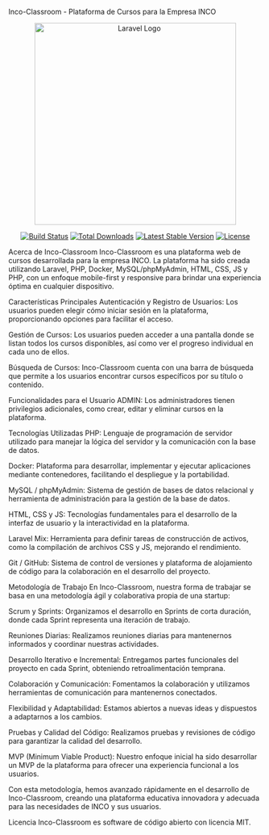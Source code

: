 Inco-Classroom - Plataforma de Cursos para la Empresa INCO
<p align="center">
  <img src="https://raw.githubusercontent.com/laravel/art/master/logo-lockup/5%20SVG/2%20CMYK/1%20Full%20Color/laravel-logolockup-cmyk-red.svg" width="400" alt="Laravel Logo">
</p>
<p align="center">
  <a href="https://github.com/laravel/framework/actions"><img src="https://github.com/laravel/framework/workflows/tests/badge.svg" alt="Build Status"></a>
  <a href="https://packagist.org/packages/laravel/framework"><img src="https://img.shields.io/packagist/dt/laravel/framework" alt="Total Downloads"></a>
  <a href="https://packagist.org/packages/laravel/framework"><img src="https://img.shields.io/packagist/v/laravel/framework" alt="Latest Stable Version"></a>
  <a href="https://packagist.org/packages/laravel/framework"><img src="https://img.shields.io/packagist/l/laravel/framework" alt="License"></a>
</p>
Acerca de Inco-Classroom
Inco-Classroom es una plataforma web de cursos desarrollada para la empresa INCO. La plataforma ha sido creada utilizando Laravel, PHP, Docker, MySQL/phpMyAdmin, HTML, CSS, JS y PHP, con un enfoque mobile-first y responsive para brindar una experiencia óptima en cualquier dispositivo.

Características Principales
Autenticación y Registro de Usuarios: Los usuarios pueden elegir cómo iniciar sesión en la plataforma, proporcionando opciones para facilitar el acceso.

Gestión de Cursos: Los usuarios pueden acceder a una pantalla donde se listan todos los cursos disponibles, así como ver el progreso individual en cada uno de ellos.

Búsqueda de Cursos: Inco-Classroom cuenta con una barra de búsqueda que permite a los usuarios encontrar cursos específicos por su título o contenido.

Funcionalidades para el Usuario ADMIN: Los administradores tienen privilegios adicionales, como crear, editar y eliminar cursos en la plataforma.

Tecnologías Utilizadas
PHP: Lenguaje de programación de servidor utilizado para manejar la lógica del servidor y la comunicación con la base de datos.

Docker: Plataforma para desarrollar, implementar y ejecutar aplicaciones mediante contenedores, facilitando el despliegue y la portabilidad.

MySQL / phpMyAdmin: Sistema de gestión de bases de datos relacional y herramienta de administración para la gestión de la base de datos.

HTML, CSS y JS: Tecnologías fundamentales para el desarrollo de la interfaz de usuario y la interactividad en la plataforma.

Laravel Mix: Herramienta para definir tareas de construcción de activos, como la compilación de archivos CSS y JS, mejorando el rendimiento.

Git / GitHub: Sistema de control de versiones y plataforma de alojamiento de código para la colaboración en el desarrollo del proyecto.

Metodología de Trabajo
En Inco-Classroom, nuestra forma de trabajar se basa en una metodología ágil y colaborativa propia de una startup:

Scrum y Sprints: Organizamos el desarrollo en Sprints de corta duración, donde cada Sprint representa una iteración de trabajo.

Reuniones Diarias: Realizamos reuniones diarias para mantenernos informados y coordinar nuestras actividades.

Desarrollo Iterativo e Incremental: Entregamos partes funcionales del proyecto en cada Sprint, obteniendo retroalimentación temprana.

Colaboración y Comunicación: Fomentamos la colaboración y utilizamos herramientas de comunicación para mantenernos conectados.

Flexibilidad y Adaptabilidad: Estamos abiertos a nuevas ideas y dispuestos a adaptarnos a los cambios.

Pruebas y Calidad del Código: Realizamos pruebas y revisiones de código para garantizar la calidad del desarrollo.

MVP (Minimum Viable Product): Nuestro enfoque inicial ha sido desarrollar un MVP de la plataforma para ofrecer una experiencia funcional a los usuarios.

Con esta metodología, hemos avanzado rápidamente en el desarrollo de Inco-Classroom, creando una plataforma educativa innovadora y adecuada para las necesidades de INCO y sus usuarios.

Licencia
Inco-Classroom es software de código abierto con licencia MIT.
